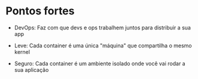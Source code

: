 # Pontos fortes

- DevOps:
    Faz com que devs e ops trabalhem juntos para distribuir a sua app

- Leve:
   Cada container é uma única "máquina" que compartilha o mesmo kernel

- Seguro:
   Cada container é um ambiente isolado onde você vai rodar a sua aplicação
